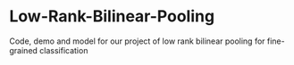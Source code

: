 # Low-Rank-Bilinear-Pooling
Code, demo and model for our project of low rank bilinear pooling for fine-grained classification
